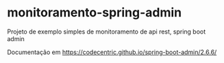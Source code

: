 # monitoramento-spring-admin

Projeto de exemplo simples de monitoramento de api rest, spring boot admin

Documentação em 
https://codecentric.github.io/spring-boot-admin/2.6.6/
